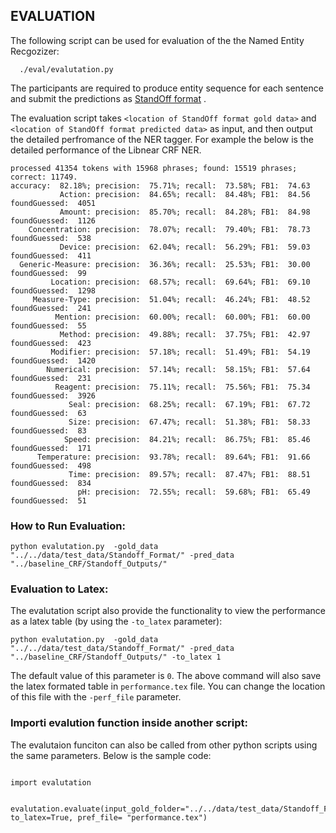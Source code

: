 ## EVALUATION  

The following script can be used for evaluation of the the Named Entity Recgozizer:
  
      ./eval/evalutation.py 

The participants are required to produce entity sequence for each sentence and submit the predictions as [StandOff format](../../data/Readme.md##-The-standoff-format:) .


The evaluation script takes `<location of StandOff format gold data>` and `<location of StandOff format predicted data>` as input, and then output the detailed perfromance of the NER tagger. For example the below is the detailed performance of the Libnear CRF NER.

```
processed 41354 tokens with 15968 phrases; found: 15519 phrases; correct: 11749.
accuracy:  82.18%; precision:  75.71%; recall:  73.58%; FB1:  74.63
           Action: precision:  84.65%; recall:  84.48%; FB1:  84.56 foundGuessed:  4051
           Amount: precision:  85.70%; recall:  84.28%; FB1:  84.98 foundGuessed:  1126
    Concentration: precision:  78.07%; recall:  79.40%; FB1:  78.73 foundGuessed:  538
           Device: precision:  62.04%; recall:  56.29%; FB1:  59.03 foundGuessed:  411
  Generic-Measure: precision:  36.36%; recall:  25.53%; FB1:  30.00 foundGuessed:  99
         Location: precision:  68.57%; recall:  69.64%; FB1:  69.10 foundGuessed:  1298
     Measure-Type: precision:  51.04%; recall:  46.24%; FB1:  48.52 foundGuessed:  241
          Mention: precision:  60.00%; recall:  60.00%; FB1:  60.00 foundGuessed:  55
           Method: precision:  49.88%; recall:  37.75%; FB1:  42.97 foundGuessed:  423
         Modifier: precision:  57.18%; recall:  51.49%; FB1:  54.19 foundGuessed:  1420
        Numerical: precision:  57.14%; recall:  58.15%; FB1:  57.64 foundGuessed:  231
          Reagent: precision:  75.11%; recall:  75.56%; FB1:  75.34 foundGuessed:  3926
             Seal: precision:  68.25%; recall:  67.19%; FB1:  67.72 foundGuessed:  63
             Size: precision:  67.47%; recall:  51.38%; FB1:  58.33 foundGuessed:  83
            Speed: precision:  84.21%; recall:  86.75%; FB1:  85.46 foundGuessed:  171
      Temperature: precision:  93.78%; recall:  89.64%; FB1:  91.66 foundGuessed:  498
             Time: precision:  89.57%; recall:  87.47%; FB1:  88.51 foundGuessed:  834
               pH: precision:  72.55%; recall:  59.68%; FB1:  65.49 foundGuessed:  51
``` 
    


### How to Run Evaluation:


```
python evalutation.py  -gold_data "../../data/test_data/Standoff_Format/" -pred_data "../baseline_CRF/Standoff_Outputs/"
```

### Evaluation to Latex:

The evalutation script also provide the functionality to view the performance as a latex table (by using the `-to_latex` parameter):

```
python evalutation.py  -gold_data "../../data/test_data/Standoff_Format/" -pred_data "../baseline_CRF/Standoff_Outputs/" -to_latex 1
```

The default value of this parameter is `0`. The above command will also save the latex formated table in `performance.tex` file. You can change the location of this file with the `-perf_file` parameter.


### Importi evalution function inside another script:

The evalutaion funciton can also be called from other python scripts using the same parameters. Below is the sample code:

```

import evalutation


evalutation.evaluate(input_gold_folder="../../data/test_data/Standoff_Format/",input_pred_folder="Standoff_Outputs/", to_latex=True, pref_file= "performance.tex")

```

